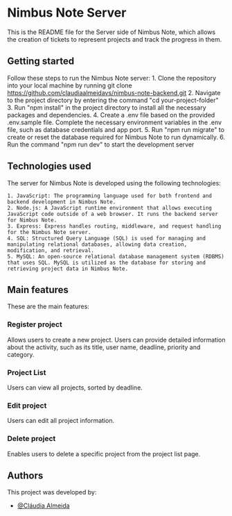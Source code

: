 # Nimbus Note Server

This is the README file for the Server side of Nimbus Note, which allows the creation of tickets to represent projects and track the progress in them.


## Getting started

Follow these steps to run the Nimbus Note server:
    1. Clone the repository into your local machine by running git clone https://github.com/claudiaalmeidavs/nimbus-note-backend.git
    2. Navigate to the project directory by entering the command "cd your-project-folder"
    3. Run "npm install" in the project directory to install all the necessary packages and dependencies.
    4. Create a .env file based on the provided .env.sample file. Complete the necessary environment variables in the .env file, such as database credentials and app port.
    5. Run "npm run migrate" to create or reset the database required for Nimbus Note to run dynamically.
    6. Run the command "npm run dev" to start the development server

## Technologies used

The server for Nimbus Note is developed using the following technologies:

    1. JavaScript: The programming language used for both frontend and backend development in Nimbus Note.
    2. Node.js: A JavaScript runtime environment that allows executing JavaScript code outside of a web browser. It runs the backend server for Nimbus Note.
    3. Express: Express handles routing, middleware, and request handling for the Nimbus Note server.
    4. SQL: Structured Query Language (SQL) is used for managing and manipulating relational databases, allowing data creation, modification, and retrieval.
    5. MySQL: An open-source relational database management system (RDBMS) that uses SQL. MySQL is utilized as the database for storing and retrieving project data in Nimbus Note.

## Main features

These are the main features: 

### Register project
Allows users to create a new project. Users can provide detailed information about the activity, such as its title, user name, deadline, priority and category.

### Project List
Users can view all projects, sorted by deadline.

### Edit project
Users can edit all project information.

### Delete project
Enables users to delete a specific project from the project list page.

## Authors

This project was developed by:
- [@Cláudia Almeida](https://github.com/claudiaalmeidavs)